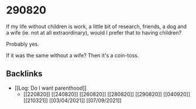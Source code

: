 # 290820
If my life without children is work, a little bit of research, friends, a dog and a wife (ie. not at all extraordinary), would I prefer that to having children?

Probably yes.

If it was the same without a wife? Then it's a coin-toss.

## Backlinks
* [[Log: Do I want parenthood]]
	* [[220820]]
[[240820]]
[[260820]]
[[280820]]
[[290820]]
[[040920]]
[[210321]]
[[03/04/2021]]
[[07/09/2021]]

<!-- #Life -->

<!-- {BearID:672D1947-A676-44E2-AB81-4909005D37B7-15756-000013032B70CE83} -->
